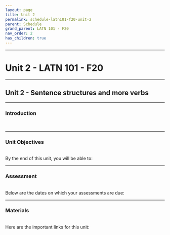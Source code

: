 ```yaml
---
layout: page
title: Unit 2
permalink: schedule-latn101-f20-unit-2
parent: Schedule
grand_parent: LATN 101 - F20
nav_order: 2
has_children: true
---
```

***

# Unit 2 - LATN 101 - F20

***

## Unit 2 - Sentence structures and more verbs

***

### Introduction
&nbsp;

***

### Unit Objectives
&nbsp;  
By the end of this unit, you will be able to:

***

### Assessment
&nbsp;  
Below are the dates on which your assessments are due:

***

### Materials
&nbsp;  
Here are the important links for this unit:
